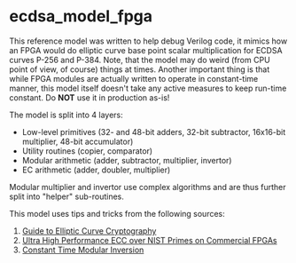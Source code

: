 # ecdsa_model_fpga

This reference model was written to help debug Verilog code, it mimics how an FPGA would do elliptic curve base point scalar multiplication for ECDSA curves P-256 and P-384. Note, that the model may do weird (from CPU point of view, of course) things at times. Another important thing is that while FPGA modules are actually written to operate in constant-time manner, this model itself doesn't take any active measures to keep run-time constant. Do **NOT** use it in production as-is!

The model is split into 4 layers:

 * Low-level primitives (32- and 48-bit adders, 32-bit subtractor, 16x16-bit multiplier, 48-bit accumulator)
 * Utility routines (copier, comparator)
 * Modular arithmetic (adder, subtractor, multiplier, invertor)
 * EC arithmetic (adder, doubler, multiplier)

Modular multiplier and invertor use complex algorithms and are thus further split into "helper" sub-routines.

This model uses tips and tricks from the following sources:
1. [Guide to Elliptic Curve Cryptography](http://diamond.boisestate.edu/~liljanab/MATH308/GuideToECC.pdf)
2. [Ultra High Performance ECC over NIST Primes
on Commercial FPGAs](https://www.iacr.org/archive/ches2008/51540064/51540064.pdf)
3. [Constant Time Modular Inversion](http://joppebos.com/files/CTInversion.pdf)
